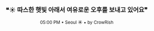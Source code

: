 <div align="center">

<br>

<h3>❝☀️ 따스한 햇빛 아래서 여유로운 오후를 보내고 있어요❞</h3>

<sub>05:00 PM • Seoul ☀️ • by CrowRish</sub>

<br>

</div>
